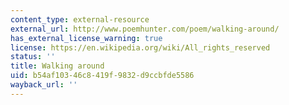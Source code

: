 ```yaml
---
content_type: external-resource
external_url: http://www.poemhunter.com/poem/walking-around/
has_external_license_warning: true
license: https://en.wikipedia.org/wiki/All_rights_reserved
status: ''
title: Walking around
uid: b54af103-46c8-419f-9832-d9ccbfde5586
wayback_url: ''
---
```

